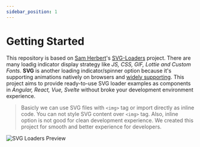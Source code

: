 ```yaml
---
sidebar_position: 1
---
```


# Getting Started

This repository is based on [Sam Herbert](https://github.com/SamHerbert)'s [SVG-Loaders](https://github.com/SamHerbert/SVG-Loaders) project. There are many loadig indicator display strategy like *JS, CSS, GIF, Lottie and Custom Fonts*. **SVG** is another loading indicator/spinner option because it's supporting animations natively on browsers and [widely supporting](https://caniuse.com/svg-smil). This project aims to provide ready-to-use SVG loader examples as components in *Angular, React, Vue, Svelte* without broke your development environment experience.

> Basicly we can use SVG files with `<img>` tag or import directly as inline code. You can not style SVG content over `<img>` tag. Also, inline option is not good for clean development experience. We created this project for smooth and better experience for developers.

![SVG Loaders Preview](https://github.com/ngeenx/nx-svg-loaders/blob/main/docs/static/img/nx-svg-loaders-preview.gif?raw=true)
